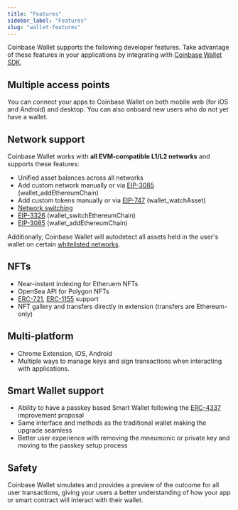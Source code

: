 ```yaml
---
title: "Features"
sidebar_label: "Features"
slug: "wallet-features"
---
```


Coinbase Wallet supports the following developer features. Take advantage of these features in your applications by integrating with [Coinbase Wallet SDK](./installing.md).

## Multiple access points

You can connect your apps to Coinbase Wallet on both mobile web (for iOS and Android) and desktop. You can also onboard new users who do not yet have a wallet.

## Network support

Coinbase Wallet works with **all EVM-compatible L1/L2 networks** and supports these features:

- Unified asset balances across all networks
- Add custom network manually or via [EIP-3085](https://eips.ethereum.org/EIPS/eip-3085) (wallet_addEthereumChain)
- Add custom tokens manually or via [EIP-747](https://eips.ethereum.org/EIPS/eip-747) (​​wallet_watchAsset)
- [Network switching](./switching-chains.md)
- [EIP-3326](https://eips.ethereum.org/EIPS/eip-3326) (wallet_switchEthereumChain)
- [EIP-3085](https://eips.ethereum.org/EIPS/eip-3085) (wallet_addEthereumChain)

Additionally, Coinbase Wallet will autodetect all assets held in the user's wallet on certain [whitelisted networks](./whitelisted-networks.md).

## NFTs

- Near-instant indexing for Etheruem NFTs
- OpenSea API for Polygon NFTs
- [ERC-721](https://eips.ethereum.org/EIPS/eip-721), [ERC-1155](https://eips.ethereum.org/EIPS/eip-1155) support
- NFT gallery and transfers directly in extension (transfers are Ethereum-only)

## Multi-platform

- Chrome Extension, iOS, Android
- Multiple ways to manage keys and sign transactions when interacting with applications.

## Smart Wallet support

- Ability to have a passkey based Smart Wallet following the [ERC-4337](https://eips.ethereum.org/EIPS/eip-4337) improvement proposal
- Same interface and methods as the traditional wallet making the upgrade seamless
- Better user experience with removing the mneumonic or private key and moving to the passkey setup process

## Safety

Coinbase Wallet simulates and provides a preview of the outcome for all user transactions, giving your users a better understanding of how your app or smart contract will interact with their wallet.
